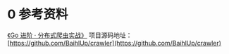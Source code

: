 # 0 参考资料

[《Go 进阶 · 分布式爬虫实战》](https://time.geekbang.org/column/intro/100124001?utm_campaign=geektime_search&utm_content=geektime_search&utm_medium=geektime_search&utm_source=geektime_search&utm_term=geektime_search)
项目源码地址：[https://github.com/BaihlUp/crawler](https://github.com/BaihlUp/crawler)